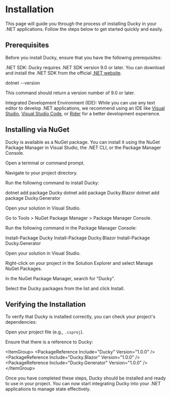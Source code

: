 # Installation

This page will guide you through the process of installing Ducky in your .NET applications. Follow the steps below to
get started quickly and easily.

## Prerequisites

Before you install Ducky, ensure that you have the following prerequisites:

<procedure title="Prerequisites">
    <step>
        <p><control>.NET SDK</control>: Ducky requires .NET SDK version 9.0 or later. You can download and install the .NET SDK from the official <a href="https://dotnet.microsoft.com/download">.NET website</a>.</p>
        <code-block lang="bash">
        dotnet --version
        </code-block>
        <p>This command should return a version number of 9.0 or later.</p>
    </step>
    <step>
        <p><control>Integrated Development Environment (IDE)</control>: While you can use any text editor to develop .NET applications, we recommend using an IDE like <a href="https://visualstudio.microsoft.com/">Visual Studio</a>, <a href="https://code.visualstudio.com/">Visual Studio Code</a>, or <a href="https://www.jetbrains.com/rider/">Rider</a> for a better development experience.</p>
    </step>
</procedure>

## Installing via NuGet

Ducky is available as a NuGet package. You can install it using the NuGet Package Manager in Visual Studio, the .NET
CLI, or the Package Manager Console.

<procedure title="Using the .NET CLI">
    <step><p>Open a terminal or command prompt.</p></step>
    <step><p>Navigate to your project directory.</p></step>
    <step>
        <p>Run the following command to install Ducky:</p>
        <code-block lang="bash">
        dotnet add package Ducky
        dotnet add package Ducky.Blazor
        dotnet add package Ducky.Generator
        </code-block>
    </step>
</procedure>

<procedure title="Using the Package Manager Console">
    <step><p>Open your solution in Visual Studio.</p></step>
    <step><p>Go to <control>Tools</control> &gt; <control>NuGet Package Manager</control> &gt; <control>Package Manager Console</control>.</p></step>
    <step>
        <p>Run the following command in the Package Manager Console:</p>
        <code-block lang="powershell">
        Install-Package Ducky
        Install-Package Ducky.Blazor
        Install-Package Ducky.Generator
        </code-block>
    </step>
</procedure>

<procedure title="Using the NuGet Package Manager in Visual Studio">
    <step><p>Open your solution in Visual Studio.</p></step>
    <step><p>Right-click on your project in the <control>Solution Explorer</control> and select <control>Manage NuGet Packages</control>.</p></step>
    <step><p>In the <control>NuGet Package Manager</control>, search for &quot;Ducky&quot;.</p></step>
    <step><p>Select the Ducky packages from the list and click <control>Install</control>.</p></step>
</procedure>

## Verifying the Installation

To verify that Ducky is installed correctly, you can check your project's dependencies:

<procedure>
<step><p>Open your project file (e.g., <code>.csproj</code>).</p></step>
<step><p>Ensure that there is a reference to Ducky:</p>
    <code-block lang="xml">
    &lt;ItemGroup&gt;
      &lt;PackageReference Include=&quot;Ducky&quot; Version=&quot;1.0.0&quot; /&gt;
      &lt;PackageReference Include=&quot;Ducky.Blazor&quot; Version=&quot;1.0.0&quot; /&gt;
      &lt;PackageReference Include=&quot;Ducky.Generator&quot; Version=&quot;1.0.0&quot; /&gt;
    &lt;/ItemGroup&gt;
    </code-block>
</step>
</procedure>

Once you have completed these steps, Ducky should be installed and ready to use in your project. You can now start
integrating Ducky into your .NET applications to manage state effectively.

